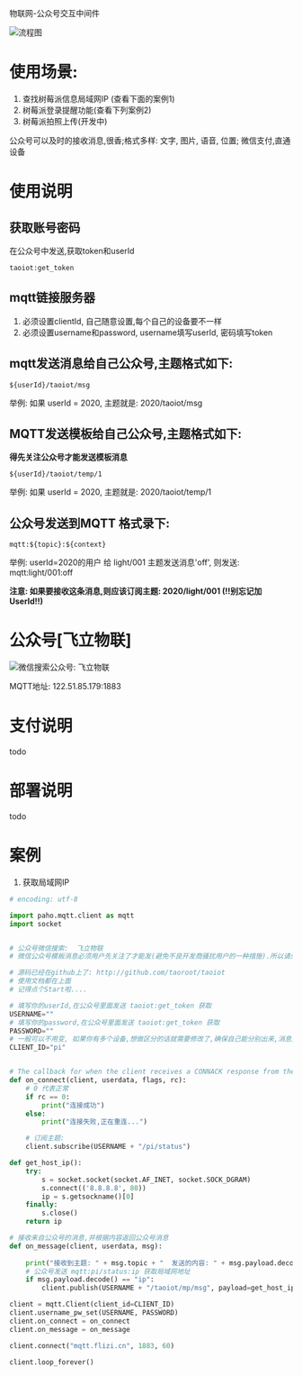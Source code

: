 物联网-公众号交互中间件


![流程图](http://cdn.flizi.cn/img/taoiot_lct.png)


# 使用场景: 

1. 查找树莓派信息局域网IP (查看下面的案例1)
2. 树莓派登录提醒功能(查看下列案例2)
2. 树莓派拍照上传(开发中)


公众号可以及时的接收消息,很香;格式多样: 文字, 图片, 语音, 位置; 微信支付,直通设备

# 使用说明

## 获取账号密码
在公众号中发送,获取token和userId
```
taoiot:get_token
```

## mqtt链接服务器

1. 必须设置clientId, 自己随意设置,每个自己的设备要不一样
2. 必须设置username和password, username填写userId, 密码填写token

## mqtt发送消息给自己公众号,主题格式如下:

```
${userId}/taoiot/msg
```
举例: 如果 userId = 2020, 主题就是: 2020/taoiot/msg

## MQTT发送模板给自己公众号,主题格式如下:
**得先关注公众号才能发送模板消息**
```
${userId}/taoiot/temp/1
```
举例: 如果 userId = 2020, 主题就是: 2020/taoiot/temp/1

## 公众号发送到MQTT 格式录下: 

```
mqtt:${topic}:${context}
```

举例: userId=2020的用户 给 light/001 主题发送消息'off', 则发送: mqtt:light/001:off

**注意: 如果要接收这条消息,则应该订阅主题: 2020/light/001  (!!别忘记加UserId!!)**

# 公众号[飞立物联]

![微信搜索公众号: 飞立物联](http://cdn.flizi.cn/img/taoiot_qr.jpg)

MQTT地址: 122.51.85.179:1883

# 支付说明

todo 

# 部署说明

todo

# 案例

1. 获取局域网IP
```python
# encoding: utf-8

import paho.mqtt.client as mqtt
import socket


# 公众号微信搜索:  飞立物联
# 微信公众号模板消息必须用户先关注了才能发(避免不良开发商骚扰用户的一种措施).所以请先手动关注一下公众号

# 源码已经在github上了: http://github.com/taoroot/taoiot 
# 使用文档都在上面
# 记得点个Start啦....

# 填写你的userId,在公众号里面发送 taoiot:get_token 获取
USERNAME=""
# 填写你的password,在公众号里面发送 taoiot:get_token 获取
PASSWORD=""
# 一般可以不用变, 如果你有多个设备,想做区分的话就需要修改了,确保自己能分别出来,消息是哪个设备发给你的
CLIENT_ID="pi"


# The callback for when the client receives a CONNACK response from the server.
def on_connect(client, userdata, flags, rc):
    # 0 代表正常
    if rc == 0: 
        print("连接成功")
    else:
        print("连接失败,正在重连...")

    # 订阅主题: 
    client.subscribe(USERNAME + "/pi/status")

def get_host_ip():
    try:
        s = socket.socket(socket.AF_INET, socket.SOCK_DGRAM)
        s.connect(('8.8.8.8', 80))
        ip = s.getsockname()[0]
    finally:
        s.close()
    return ip

# 接收来自公众号的消息,并根据内容返回公众号消息
def on_message(client, userdata, msg):
    
    print("接收到主题: " + msg.topic + "  发送的内容: " + msg.payload.decode())
    # 公众号发送 mqtt:pi/status:ip 获取局域网地址
    if msg.payload.decode() == "ip":
        client.publish(USERNAME + "/taoiot/mp/msg", payload=get_host_ip(), qos=0, retain=False)

client = mqtt.Client(client_id=CLIENT_ID)
client.username_pw_set(USERNAME, PASSWORD)
client.on_connect = on_connect
client.on_message = on_message

client.connect("mqtt.flizi.cn", 1883, 60)

client.loop_forever()
```
